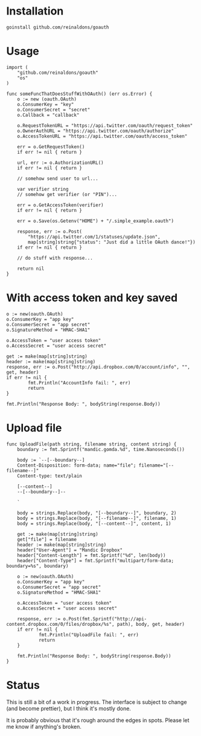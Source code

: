 # Installation

    goinstall github.com/reinaldons/goauth

# Usage

    import (
        "github.com/reinaldons/goauth"
        "os"
    )

    func someFuncThatDoesStuffWithOAuth() (err os.Error) {
        o := new (oauth.OAuth)
        o.ConsumerKey = "key"
        o.ConsumerSecret = "secret"
        o.Callback = "callback"

        o.RequestTokenURL = "https://api.twitter.com/oauth/request_token"
        o.OwnerAuthURL = "https://api.twitter.com/oauth/authorize"
        o.AccessTokenURL = "https://api.twitter.com/oauth/access_token"

        err = o.GetRequestToken()
        if err != nil { return }

        url, err := o.AuthorizationURL()
        if err != nil { return }

        // somehow send user to url...

        var verifier string
        // somehow get verifier (or "PIN")...

        err = o.GetAccessToken(verifier)
        if err != nil { return }

        err = o.Save(os.Getenv("HOME") + "/.simple_example.oauth")

        response, err := o.Post(
            "https://api.twitter.com/1/statuses/update.json",
            map[string]string{"status": "Just did a little OAuth dance!"})
        if err != nil { return }

        // do stuff with response...

        return nil
    }

# With access token and key saved

    o := new(oauth.OAuth)
    o.ConsumerKey = "app key"
    o.ConsumerSecret = "app secret"
    o.SignatureMethod = "HMAC-SHA1"

    o.AccessToken = "user access token"
    o.AccessSecret = "user access secret"

    get := make(map[string]string)
    header := make(map[string]string)
    response, err := o.Post("http://api.dropbox.com/0/account/info", "", get, header)
    if err != nil {
            fmt.Println("AccountInfo fail: ", err)
            return
    }

    fmt.Println("Response Body: ", bodyString(response.Body))

# Upload file

    func UploadFile(path string, filename string, content string) {
        boundary := fmt.Sprintf("mandic.gomda.%d", time.Nanoseconds())
        
        body := `--[--boundary--]
        Content-Disposition: form-data; name="file"; filename="[--filename--]"
        Content-type: text/plain
        
        [--content--]
        --[--boundary--]--
        
        `
        
        body = strings.Replace(body, "[--boundary--]", boundary, 2)
        body = strings.Replace(body, "[--filename--]", filename, 1)
        body = strings.Replace(body, "[--content--]", content, 1)
        
        get := make(map[string]string)
        get["file"] = filename
        header := make(map[string]string)
        header["User-Agent"] = "Mandic Dropbox"
        header["Content-Length"] = fmt.Sprintf("%d", len(body))
        header["Content-Type"] = fmt.Sprintf("multipart/form-data; boundary=%s", boundary)
        
        o := new(oauth.OAuth)
        o.ConsumerKey = "app key"
        o.ConsumerSecret = "app secret"
        o.SignatureMethod = "HMAC-SHA1"
        
        o.AccessToken = "user access token"
        o.AccessSecret = "user access secret"
        
        response, err := o.Post(fmt.Sprintf("http://api-content.dropbox.com/0/files/dropbox/%s", path), body, get, header)
        if err != nil {
                fmt.Println("UploadFile fail: ", err)
                return
        }
        
        fmt.Println("Response Body: ", bodyString(response.Body))
    }

# Status

This is still a bit of a work in progress.  The interface is subject to
change (and become prettier), but I think it's mostly done.

It is probably obvious that it's rough around the edges in spots.
Please let me know if anything's broken.
